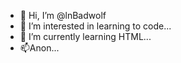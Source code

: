 - 👋 Hi, I’m @lnBadwolf
- 👀 I’m interested in learning to code...
- 🌱 I’m currently learning HTML...
- 📫Anon...

<!---
lnBadwolf/lnBadwolf is a ✨ special ✨ repository because its `README.md` (this file) appears on your GitHub profile.
You can click the Preview link to take a look at your changes.
--->

